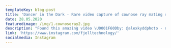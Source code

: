 ```yaml
---
templateKey: blog-post
title: 'Dancer in the Dark - Rare video capture of cownose ray mating ritual '
date: 28.05.2020
featuredimage: /img/1.cownoseray2.jpg
description: "Found this amazing video \U0001F60Dby: @alexkyddphoto - named Dancing in the Dark’ part 2 here is his own description:\nA rare encounter with a fever of cownose rays on the Ningaloo Reef. A once in a life time experience. \nThe exact species is still unsure, Rhinoptera neglecta or javanica. The behaviour exhibited is also not exact, possible social or mating behaviour. .\n.\n\U0001F3B5 Hannah Parrott - Come With Me"
link: 'https://www.instagram.com/fjelltechnology/'
socialmedia: Instagram
---
```



